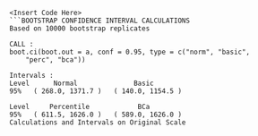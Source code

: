 ```
<Insert Code Here>
```BOOTSTRAP CONFIDENCE INTERVAL CALCULATIONS
Based on 10000 bootstrap replicates

CALL : 
boot.ci(boot.out = a, conf = 0.95, type = c("norm", "basic", 
    "perc", "bca"))

Intervals : 
Level      Normal              Basic         
95%   ( 268.0, 1371.7 )   ( 140.0, 1154.5 )  

Level     Percentile            BCa          
95%   ( 611.5, 1626.0 )   ( 589.0, 1626.0 )  
Calculations and Intervals on Original Scale